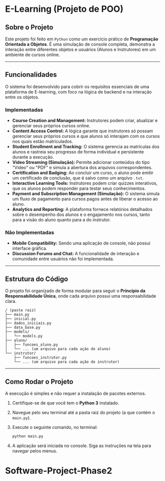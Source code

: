 # E-Learning (Projeto de POO)

## Sobre o Projeto
Este projeto foi feito em `Python` como um exercício prático de **Programação Orientada a Objetos**. É uma simulação de console completa, demonstra a interação entre diferentes objetos e usuários (Alunos e Instrutores) em um ambiente de cursos online.

---

## Funcionalidades

O sistema foi desenvolvido para cobrir os requisitos essenciais de uma plataforma de E-learning, com foco na lógica de backend e na interação entre os objetos.

### Implementadas

* **Course Creation and Management:** Instrutores podem criar, atualizar e gerenciar seus próprios cursos online.
* **Content Access Control:** A lógica garante que instrutores só possam gerenciar seus próprios cursos e que alunos só interajam com os cursos nos quais estão matriculados.
* **Student Enrollment and Tracking:** O sistema gerencia as matrículas dos alunos e rastreia seu progresso de forma individual e persistente durante a execução.
* **Video Streaming (Simulação):** Permite adicionar conteúdos do tipo "Vídeo" ou "PDF" e simula a abertura dos arquivos correspondentes.
* **Certification and Badging:** Ao concluir um curso, o aluno pode emitir um certificado de conclusão, que é salvo como um arquivo `.txt`.
* **Interactive Learning Tools:** Instrutores podem criar quizzes interativos, que os alunos podem responder para testar seus conhecimentos.
* **Payment and Subscription Management (Simulação):** O sistema simula um fluxo de pagamento para cursos pagos antes de liberar o acesso ao aluno.
* **Analytics and Reporting:** A plataforma fornece relatórios detalhados sobre o desempenho dos alunos e o engajamento nos cursos, tanto para a visão do aluno quanto para a do instrutor.

### Não Implementadas

* **Mobile Compatibility:** Sendo uma aplicação de console, não possui interface gráfica.
* **Discussion Forums and Chat:** A funcionalidade de interação e comunidade entre usuários não foi implementada.

---

## Estrutura do Código

O projeto foi organizado de forma modular para seguir o **Princípio da Responsabilidade Única**, onde cada arquivo possui uma responsabilidade clara.

```
/ (pasta raiz)
├── main.py
├── inicial.py
├── dados_iniciais.py
├── data_base.py
├── models/
│   └── models.py
├── aluno/
│   ├── funcoes_aluno.py
│   └── ... (um arquivo para cada ação do aluno)
└── instrutor/
    ├── funcoes_instrutor.py
    └── ... (um arquivo para cada ação do instrutor)
```

---

## Como Rodar o Projeto

A execução é simples e não requer a instalação de pacotes externos.

1.  Certifique-se de que você tem o **Python 3** instalado.
2.  Navegue pelo seu terminal até a pasta raiz do projeto (a que contém o `main.py`).
3.  Execute o seguinte comando, no terminal:

    ```bash
    python main.py
    ```
4.  A aplicação será iniciada no console. Siga as instruções na tela para navegar pelos menus.
# Software-Project-Phase2
